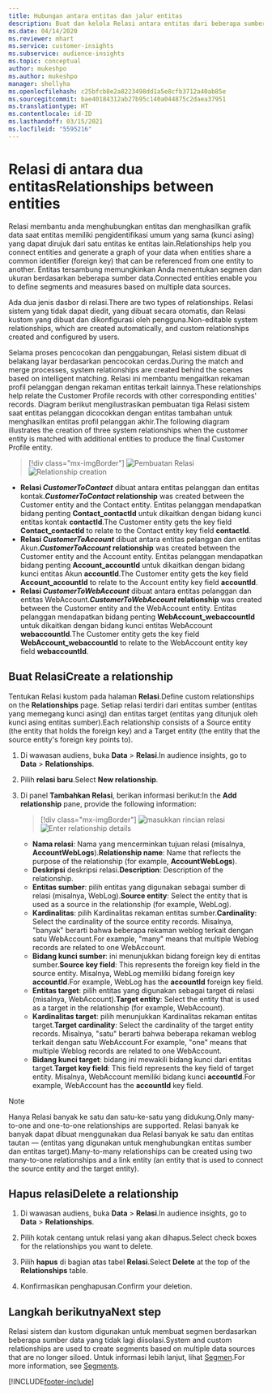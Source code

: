 ```yaml
---
title: Hubungan antara entitas dan jalur entitas
description: Buat dan kelola Relasi antara entitas dari beberapa sumber data.
ms.date: 04/14/2020
ms.reviewer: mhart
ms.service: customer-insights
ms.subservice: audience-insights
ms.topic: conceptual
author: mukeshpo
ms.author: mukeshpo
manager: shellyha
ms.openlocfilehash: c25bfcb8e2a8223498dd1a5e8cfb3712a40ab85e
ms.sourcegitcommit: bae40184312ab27b95c140a044875c2daea37951
ms.translationtype: HT
ms.contentlocale: id-ID
ms.lasthandoff: 03/15/2021
ms.locfileid: "5595216"
---
```

# <a name="relationships-between-entities"></a><span data-ttu-id="b1082-103">Relasi di antara dua entitas</span><span class="sxs-lookup"><span data-stu-id="b1082-103">Relationships between entities</span></span>

<span data-ttu-id="b1082-104">Relasi membantu anda menghubungkan entitas dan menghasilkan grafik data saat entitas memiliki pengidentifikasi umum yang sama (kunci asing) yang dapat dirujuk dari satu entitas ke entitas lain.</span><span class="sxs-lookup"><span data-stu-id="b1082-104">Relationships help you connect entities and generate a graph of your data when entities share a common identifier (foreign key) that can be referenced from one entity to another.</span></span> <span data-ttu-id="b1082-105">Entitas tersambung memungkinkan Anda menentukan segmen dan ukuran berdasarkan beberapa sumber data.</span><span class="sxs-lookup"><span data-stu-id="b1082-105">Connected entities enable you to define segments and measures based on multiple data sources.</span></span>

<span data-ttu-id="b1082-106">Ada dua jenis dasbor di relasi.</span><span class="sxs-lookup"><span data-stu-id="b1082-106">There are two types of relationships.</span></span> <span data-ttu-id="b1082-107">Relasi sistem yang tidak dapat diedit, yang dibuat secara otomatis, dan Relasi kustom yang dibuat dan dikonfigurasi oleh pengguna.</span><span class="sxs-lookup"><span data-stu-id="b1082-107">Non-editable system relationships, which are created automatically, and custom relationships created and configured by users.</span></span>

<span data-ttu-id="b1082-108">Selama proses pencocokan dan penggabungan, Relasi sistem dibuat di belakang layar berdasarkan pencocokan cerdas.</span><span class="sxs-lookup"><span data-stu-id="b1082-108">During the match and merge processes, system relationships are created behind the scenes based on intelligent matching.</span></span> <span data-ttu-id="b1082-109">Relasi ini membantu mengaitkan rekaman profil pelanggan dengan rekaman entitas terkait lainnya.</span><span class="sxs-lookup"><span data-stu-id="b1082-109">These relationships help relate the Customer Profile records with other corresponding entities' records.</span></span> <span data-ttu-id="b1082-110">Diagram berikut mengilustrasikan pembuatan tiga Relasi sistem saat entitas pelanggan dicocokkan dengan entitas tambahan untuk menghasilkan entitas profil pelanggan akhir.</span><span class="sxs-lookup"><span data-stu-id="b1082-110">The following diagram illustrates the creation of three system relationships when the customer entity is matched with additional entities to produce the final Customer Profile entity.</span></span>

> [!div class="mx-imgBorder"]
> <span data-ttu-id="b1082-111">![Pembuatan Relasi](media/relationships-entities-merge.png "Pembuatan Relasi")</span><span class="sxs-lookup"><span data-stu-id="b1082-111">![Relationship creation](media/relationships-entities-merge.png "Relationship creation")</span></span>

- <span data-ttu-id="b1082-112">**Relasi *CustomerToContact*** dibuat antara entitas pelanggan dan entitas kontak.</span><span class="sxs-lookup"><span data-stu-id="b1082-112">***CustomerToContact* relationship** was created between the Customer entity and the Contact entity.</span></span> <span data-ttu-id="b1082-113">Entitas pelanggan mendapatkan bidang penting **Contact_contactId** untuk dikaitkan dengan bidang kunci entitas kontak **contactId**.</span><span class="sxs-lookup"><span data-stu-id="b1082-113">The Customer entity gets the key field **Contact_contactId** to relate to the Contact entity key field **contactId**.</span></span>
- <span data-ttu-id="b1082-114">**Relasi *CustomerToAccount*** dibuat antara entitas pelanggan dan entitas Akun.</span><span class="sxs-lookup"><span data-stu-id="b1082-114">***CustomerToAccount* relationship** was created between the Customer entity and the Account entity.</span></span> <span data-ttu-id="b1082-115">Entitas pelanggan mendapatkan bidang penting **Account_accountId** untuk dikaitkan dengan bidang kunci entitas Akun **accountId**.</span><span class="sxs-lookup"><span data-stu-id="b1082-115">The Customer entity gets the key field **Account_accountId** to relate to the Account entity key field **accountId**.</span></span>
- <span data-ttu-id="b1082-116">**Relasi *CustomerToWebAccount*** dibuat antara entitas pelanggan dan entitas WebAccount.</span><span class="sxs-lookup"><span data-stu-id="b1082-116">***CustomerToWebAccount* relationship** was created between the Customer entity and the WebAccount entity.</span></span> <span data-ttu-id="b1082-117">Entitas pelanggan mendapatkan bidang penting **WebAccount_webaccountId** untuk dikaitkan dengan bidang kunci entitas WebAccount **webaccountId**.</span><span class="sxs-lookup"><span data-stu-id="b1082-117">The Customer entity gets the key field **WebAccount_webaccountId** to relate to the WebAccount entity key field **webaccountId**.</span></span>

## <a name="create-a-relationship"></a><span data-ttu-id="b1082-118">Buat Relasi</span><span class="sxs-lookup"><span data-stu-id="b1082-118">Create a relationship</span></span>

<span data-ttu-id="b1082-119">Tentukan Relasi kustom pada halaman **Relasi**.</span><span class="sxs-lookup"><span data-stu-id="b1082-119">Define custom relationships on the **Relationships** page.</span></span> <span data-ttu-id="b1082-120">Setiap relasi terdiri dari entitas sumber (entitas yang memegang kunci asing) dan entitas target (entitas yang ditunjuk oleh kunci asing entitas sumber).</span><span class="sxs-lookup"><span data-stu-id="b1082-120">Each relationship consists of a Source entity (the entity that holds the foreign key) and a Target entity (the entity that the source entity's foreign key points to).</span></span>

1. <span data-ttu-id="b1082-121">Di wawasan audiens, buka **Data** > **Relasi**.</span><span class="sxs-lookup"><span data-stu-id="b1082-121">In audience insights, go to **Data** > **Relationships**.</span></span>

2. <span data-ttu-id="b1082-122">Pilih **relasi baru**.</span><span class="sxs-lookup"><span data-stu-id="b1082-122">Select **New relationship**.</span></span>

3. <span data-ttu-id="b1082-123">Di panel **Tambahkan Relasi**, berikan informasi berikut:</span><span class="sxs-lookup"><span data-stu-id="b1082-123">In the **Add relationship** pane, provide the following information:</span></span>

   > [!div class="mx-imgBorder"]
   > <span data-ttu-id="b1082-124">![masukkan rincian relasi](media/relationships-add.png "masukkan rincian relasi")</span><span class="sxs-lookup"><span data-stu-id="b1082-124">![Enter relationship details](media/relationships-add.png "Enter relationship details")</span></span>

   - <span data-ttu-id="b1082-125">**Nama relasi**: Nama yang mencerminkan tujuan relasi (misalnya, **AccountWebLogs**).</span><span class="sxs-lookup"><span data-stu-id="b1082-125">**Relationship name**: Name that reflects the purpose of the relationship (for example, **AccountWebLogs**).</span></span>
   - <span data-ttu-id="b1082-126">**Deskripsi** deskripsi relasi.</span><span class="sxs-lookup"><span data-stu-id="b1082-126">**Description**: Description of the relationship.</span></span>
   - <span data-ttu-id="b1082-127">**Entitas sumber**: pilih entitas yang digunakan sebagai sumber di relasi (misalnya, WebLog).</span><span class="sxs-lookup"><span data-stu-id="b1082-127">**Source entity**: Select the entity that is used as a source in the relationship (for example, WebLog).</span></span>
   - <span data-ttu-id="b1082-128">**Kardinalitas**: pilih Kardinalitas rekaman entitas sumber.</span><span class="sxs-lookup"><span data-stu-id="b1082-128">**Cardinality**: Select the cardinality of the source entity records.</span></span> <span data-ttu-id="b1082-129">Misalnya, "banyak" berarti bahwa beberapa rekaman weblog terkait dengan satu WebAccount.</span><span class="sxs-lookup"><span data-stu-id="b1082-129">For example, "many" means that multiple Weblog records are related to one WebAccount.</span></span>
   - <span data-ttu-id="b1082-130">**Bidang kunci sumber**: ini menunjukkan bidang foreign key di entitas sumber.</span><span class="sxs-lookup"><span data-stu-id="b1082-130">**Source key field**: This represents the foreign key field in the source entity.</span></span> <span data-ttu-id="b1082-131">Misalnya, WebLog memiliki bidang foreign key **accountId**.</span><span class="sxs-lookup"><span data-stu-id="b1082-131">For example, WebLog has the **accountId** foreign key field.</span></span>
   - <span data-ttu-id="b1082-132">**Entitas target**: pilih entitas yang digunakan sebagai target di relasi (misalnya, WebAccount).</span><span class="sxs-lookup"><span data-stu-id="b1082-132">**Target entity**: Select the entity that is used as a target in the relationship (for example, WebAccount).</span></span>
   - <span data-ttu-id="b1082-133">**Kardinalitas target**: pilih menunjukkan Kardinalitas rekaman entitas target.</span><span class="sxs-lookup"><span data-stu-id="b1082-133">**Target cardinality**: Select the cardinality of the target entity records.</span></span> <span data-ttu-id="b1082-134">Misalnya, "satu" berarti bahwa beberapa rekaman weblog terkait dengan satu WebAccount.</span><span class="sxs-lookup"><span data-stu-id="b1082-134">For example, "one" means that multiple Weblog records are related to one WebAccount.</span></span>
   - <span data-ttu-id="b1082-135">**Bidang kunci target**: bidang ini mewakili bidang kunci dari entitas target.</span><span class="sxs-lookup"><span data-stu-id="b1082-135">**Target key field**: This field represents the key field of target entity.</span></span> <span data-ttu-id="b1082-136">Misalnya, WebAccount memiliki bidang kunci **accountId**.</span><span class="sxs-lookup"><span data-stu-id="b1082-136">For example, WebAccount has the **accountId** key field.</span></span>

> [!NOTE]
> <span data-ttu-id="b1082-137">Hanya Relasi banyak ke satu dan satu-ke-satu yang didukung.</span><span class="sxs-lookup"><span data-stu-id="b1082-137">Only many-to-one and one-to-one relationships are supported.</span></span> <span data-ttu-id="b1082-138">Relasi banyak ke banyak dapat dibuat menggunakan dua Relasi banyak ke satu dan entitas tautan — (entitas yang digunakan untuk menghubungkan entitas sumber dan entitas target).</span><span class="sxs-lookup"><span data-stu-id="b1082-138">Many-to-many relationships can be created using two many-to-one relationships and a link entity (an entity that is used to connect the source entity and the target entity).</span></span>

## <a name="delete-a-relationship"></a><span data-ttu-id="b1082-139">Hapus relasi</span><span class="sxs-lookup"><span data-stu-id="b1082-139">Delete a relationship</span></span>

1. <span data-ttu-id="b1082-140">Di wawasan audiens, buka **Data** > **Relasi**.</span><span class="sxs-lookup"><span data-stu-id="b1082-140">In audience insights, go to **Data** > **Relationships**.</span></span>

2. <span data-ttu-id="b1082-141">Pilih kotak centang untuk relasi yang akan dihapus.</span><span class="sxs-lookup"><span data-stu-id="b1082-141">Select check boxes for the relationships you want to delete.</span></span>

3. <span data-ttu-id="b1082-142">Pilih **hapus** di bagian atas tabel **Relasi**.</span><span class="sxs-lookup"><span data-stu-id="b1082-142">Select **Delete** at the top of the **Relationships** table.</span></span>

4. <span data-ttu-id="b1082-143">Konfirmasikan penghapusan.</span><span class="sxs-lookup"><span data-stu-id="b1082-143">Confirm your deletion.</span></span>

## <a name="next-step"></a><span data-ttu-id="b1082-144">Langkah berikutnya</span><span class="sxs-lookup"><span data-stu-id="b1082-144">Next step</span></span>

<span data-ttu-id="b1082-145">Relasi sistem dan kustom digunakan untuk membuat segmen berdasarkan beberapa sumber data yang tidak lagi diisolasi.</span><span class="sxs-lookup"><span data-stu-id="b1082-145">System and custom relationships are used to create segments based on multiple data sources that are no longer siloed.</span></span> <span data-ttu-id="b1082-146">Untuk informasi lebih lanjut, lihat [Segmen](segments.md).</span><span class="sxs-lookup"><span data-stu-id="b1082-146">For more information, see [Segments](segments.md).</span></span>


[!INCLUDE[footer-include](../includes/footer-banner.md)]